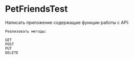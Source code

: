 # PetFriendsTest

Написать приложение содержащие функции работы с API:

```
Реализовать методы:

GET
POST
PUT
DELETE
```
